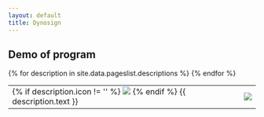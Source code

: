 ```yaml
---
layout: default
title: Dynosign
---
```

<h2>Demo of program</h2>
<table id='features_table'>
    {% for description in site.data.pageslist.descriptions %}
        <tr>
            <td>
                {% if description.icon != '' %}
                    <img class='tool_icon' src="{{ site.baseurl }}/assets/images/{{ description.icon }}.svg" />
                {% endif %}
                {{ description.text }}
            </td>
            <td><img src="{{ site.baseurl }}/assets/images/output{{ forloop.index }}.gif" /></td>
        </tr>
    {% endfor %}
</table>